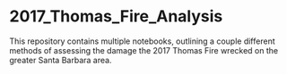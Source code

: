 # 2017_Thomas_Fire_Analysis
This repository contains multiple notebooks, outlining a couple different methods of assessing the damage the 2017 Thomas Fire wrecked on the greater Santa Barbara area. 
